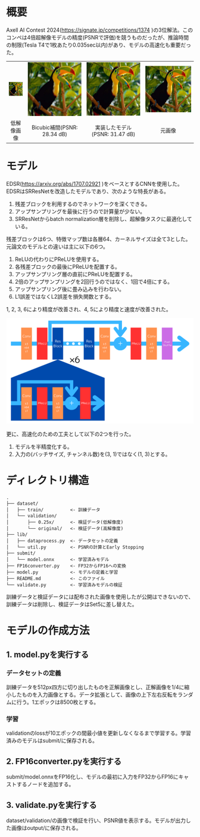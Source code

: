 # 概要
Axell AI Contest 2024(https://signate.jp/competitions/1374 )の3位解法。このコンペは4倍超解像モデルの精度(PSNRで評価)を競うものだったが、推論時間の制限(Tesla T4で1枚あたり0.035sec以内)があり、モデルの高速化も重要だった。
<table>
  <tr>
    <td style="text-align:center;"><img src="./dataset/validation/0.25x/2.png" alt="低解像画像" width="72"/></td>
    <td style="text-align:center;"><img src="./bicubic.png" alt="Bicubic補間" width="288"/></td>
    <td style="text-align:center;"><img src="./output/2.png" alt="実装したモデル" width="288"/></td>
    <td style="text-align:center;"><img src="./dataset/validation/original/2.png" alt="元画像" width="288"/></td>
  </tr>
  <tr>
    <td style="text-align:center;">低解像画像</td>
    <td style="text-align:center;">Bicubic補間(PSNR: 28.34 dB)</td>
    <td style="text-align:center;">実装したモデル(PSNR: 31.47 dB)</td>
    <td style="text-align:center;">元画像</td>
  </tr>
</table>




# モデル
EDSR(https://arxiv.org/abs/1707.02921 )をベースとするCNNを使用した。EDSRはSRResNetを改造したモデルであり、次のような特長がある。
1. 残差ブロックを利用するのでネットワークを深くできる。
2. アップサンプリングを最後に行うので計算量が少ない。
3. SRResNetからbatch normalization層を削除し、超解像タスクに最適化している。

残差ブロックは6つ、特徴マップ数は各層64、カーネルサイズは全て3とした。元論文のモデルとの違いは主に以下の6つ。
1. ReLUの代わりにPReLUを使用する。
2. 各残差ブロックの最後にPReLUを配置する。
3. アップサンプリング層の直前にPReLUを配置する。
4. 2倍のアップサンプリングを2回行うのではなく、1回で4倍にする。
5. アップサンプリング後に畳み込みを行わない。
6. L1誤差ではなくL2誤差を損失関数とする。

1, 2, 3, 6により精度が改善され、4, 5により精度と速度が改善された。

![model](./model.png "モデルの概要")

更に、高速化のための工夫として以下の2つを行った。
1. モデルを半精度化する。
2. 入力の(バッチサイズ, チャンネル数)を(3, 1)ではなく(1, 3)とする。

# ディレクトリ構造
    .
    ├── dataset/
    │   ├── train/          <- 訓練データ
    │   └── validation/
    │       ├── 0.25x/      <- 検証データ(低解像度)
    │       └── original/   <- 検証データ(高解像度)
    ├── lib/
    │   ├── dataprocess.py  <- データセットの定義
    │   └── util.py         <- PSNRの計算とEarly Stopping
    ├── submit/
    │   └── model.onnx      <- 学習済みモデル
    ├── FP16converter.py    <- FP32からFP16への変換
    ├── model.py            <- モデルの定義と学習
    ├── README.md           <- このファイル
    └── validate.py         <- 学習済みモデルの検証
訓練データと検証データには配布された画像を使用したが公開はできないので、訓練データは削除し、検証データはSet5に差し替えた。

# モデルの作成方法
## 1. model.pyを実行する
### データセットの定義
訓練データを512px四方に切り出したものを正解画像とし、正解画像を1/4に縮小したものを入力画像とする。データ拡張として、画像の上下左右反転をランダムに行う。1エポックは8500枚とする。
### 学習
validationのlossが10エポックの間最小値を更新しなくなるまで学習する。学習済みのモデルはsubmit/に保存される。
## 2. FP16converter.pyを実行する
submit/model.onnxをFP16化し、モデルの最初に入力をFP32からFP16にキャストするノードを追加する。
## 3. validate.pyを実行する
dataset/validation/の画像で検証を行い、PSNR値を表示する。モデルが出力した画像はoutput/に保存される。
